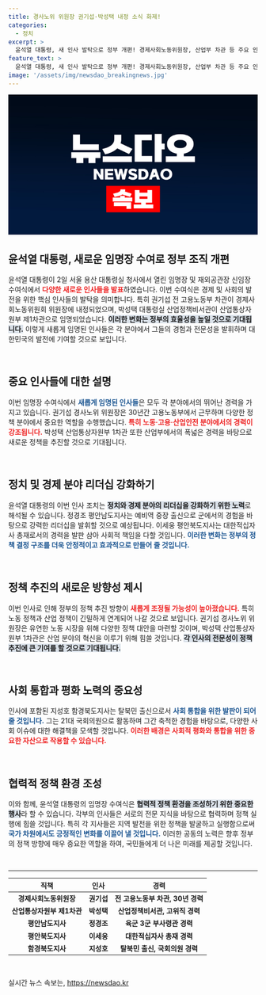 ```yaml
---
title: 경사노위 위원장 권기섭·박성택 내정 소식 화제!
categories:
  - 정치
excerpt: >
  윤석열 대통령, 새 인사 발탁으로 정부 개편! 경제사회노동위원장, 산업부 차관 등 주요 인물 내정하며 정통 관료부터 탈북민까지 다양한 배경의 인재를 선택했다. 과연 이 변화가 어떤 결과를 가져올지 주목된다!
feature_text: >
  윤석열 대통령, 새 인사 발탁으로 정부 개편! 경제사회노동위원장, 산업부 차관 등 주요 인물 내정하며 정통 관료부터 탈북민까지 다양한 배경의 인재를 선택했다. 과연 이 변화가 어떤 결과를 가져올지 주목된다!
image: '/assets/img/newsdao_breakingnews.jpg'
---
```


<p><img src="/assets/img/newsdao_breakingnews.jpg" alt="firstkoreanews 속보" /></p>

<h2 data-ke-size="size26">윤석열 대통령, 새로운 임명장 수여로 정부 조직 개편</h2>

<p data-ke-size="size16">윤석열 대통령이 2일 서울 용산 대통령실 청사에서 열린 임명장 및 재외공관장 신임장 수여식에서 <b><span style="color: #ee2323;">다양한 새로운 인사들을 발표</span></b>하였습니다. 이번 수여식은 경제 및 사회의 발전을 위한 핵심 인사들의 발탁을 의미합니다. 특히 권기섭 전 고용노동부 차관이 경제사회노동위원회 위원장에 내정되었으며, 박성택 대통령실 산업정책비서관이 산업통상자원부 제1차관으로 임명되었습니다. <b><span style="background-color: #21538527;">이러한 변화는 정부의 효율성을 높일 것으로 기대됩니다.</span></b> 이렇게 새롭게 임명된 인사들은 각 분야에서 그들의 경험과 전문성을 발휘하며 대한민국의 발전에 기여할 것으로 보입니다.</p>

<p data-ke-size="size16">&nbsp;</p>

<h2 data-ke-size="size26">중요 인사들에 대한 설명</h2>

<p data-ke-size="size16">이번 임명장 수여식에서 <b><span style="color: #1a5490;">새롭게 임명된 인사들</span></b>은 모두 각 분야에서의 뛰어난 경력을 가지고 있습니다. 권기섭 경사노위 위원장은 30년간 고용노동부에서 근무하며 다양한 정책 분야에서 중요한 역할을 수행했습니다. <b><span style="color: #ee2323;">특히 노동·고용·산업안전 분야에서의 경력이 강조됩니다.</span></b> 박성택 산업통상자원부 1차관 또한 산업부에서의 폭넓은 경력을 바탕으로 새로운 정책을 추진할 것으로 기대됩니다.</p>

<p data-ke-size="size16">&nbsp;</p>

<h2 data-ke-size="size26">정치 및 경제 분야 리더십 강화하기</h2>

<p data-ke-size="size16">윤석열 대통령의 이번 인사 조치는 <b><span style="background-color: #21538527;">정치와 경제 분야의 리더십을 강화하기 위한 노력</span></b>로 해석될 수 있습니다. 정경조 평안남도지사는 예비역 중장 출신으로 군에서의 경험을 바탕으로 강력한 리더십을 발휘할 것으로 예상됩니다. 이세웅 평안북도지사는 대한적십자사 총재로서의 경력을 발판 삼아 사회적 책임을 다할 것입니다. <b><span style="color: #1a5490;">이러한 변화는 정부의 정책 결정 구조를 더욱 안정적이고 효과적으로 만들어 줄 것입니다.</span></b></p>

<p data-ke-size="size16">&nbsp;</p>

<h2 data-ke-size="size26">정책 추진의 새로운 방향성 제시</h2>

<p data-ke-size="size16">이번 인사로 인해 정부의 정책 추진 방향이 <b><span style="color: #ee2323;">새롭게 조정될 가능성이 높아졌습니다.</span></b> 특히 노동 정책과 산업 정책이 긴밀하게 연계되어 나갈 것으로 보입니다. 권기섭 경사노위 위원장은 유연한 노동 시장을 위해 다양한 정책 대안을 마련할 것이며, 박성택 산업통상자원부 1차관은 산업 분야의 혁신을 이루기 위해 힘쓸 것입니다. <b><span style="background-color: #21538527;">각 인사의 전문성이 정책 추진에 큰 기여를 할 것으로 기대됩니다.</span></b></p>

<p data-ke-size="size16">&nbsp;</p>

<h2 data-ke-size="size26">사회 통합과 평화 노력의 중요성</h2>

<p data-ke-size="size16">인사에 포함된 지성호 함경북도지사는 탈북민 출신으로서 <b><span style="color: #1a5490;">사회 통합을 위한 발판이 되어줄 것입니다.</span></b> 그는 21대 국회의원으로 활동하며 그간 축적한 경험을 바탕으로, 다양한 사회 이슈에 대한 해결책을 모색할 것입니다. <b><span style="color: #ee2323;">이러한 배경은 사회적 평화와 통합을 위한 중요한 자산으로 작용할 수 있습니다.</span></b></p>

<p data-ke-size="size16">&nbsp;</p>

<h2 data-ke-size="size26">협력적 정책 환경 조성</h2>

<p data-ke-size="size16">이와 함께, 윤석열 대통령의 임명장 수여식은 <b><span style="background-color: #21538527;">협력적 정책 환경을 조성하기 위한 중요한 행사</span></b>라 할 수 있습니다. 각부의 인사들은 서로의 전문 지식을 바탕으로 협력하며 정책 실행에 힘쓸 것입니다. 특히 각 지사들은 지역 발전을 위한 정책을 발굴하고 실행함으로써 <b><span style="color: #1a5490;">국가 차원에서도 긍정적인 변화를 이끌어 낼 것입니다.</span></b> 이러한 공동의 노력은 향후 정부의 정책 방향에 매우 중요한 역할을 하여, 국민들에게 더 나은 미래를 제공할 것입니다.</p>

<p data-ke-size="size16">&nbsp;</p>

<hr>

<table style="width: 100%;">
    <thead>
        <tr>
            <th><b>직책</b></th>
            <th><b>인사</b></th>
            <th><b>경력</b></th>
        </tr>
    </thead>
    <tbody>
        <tr>
            <td style="text-align: center; height: 17px;"><b>경제사회노동위원장</b></td>
            <td style="text-align: center; height: 17px;"><b>권기섭</b></td>
            <td style="text-align: center; height: 17px;"><b>전 고용노동부 차관, 30년 경력</b></td>
        </tr>
        <tr>
            <td style="text-align: center; height: 17px;"><b>산업통상자원부 제1차관</b></td>
            <td style="text-align: center; height: 17px;"><b>박성택</b></td>
            <td style="text-align: center; height: 17px;"><b>산업정책비서관, 고위직 경력</b></td>
        </tr>
        <tr>
            <td style="text-align: center; height: 17px;"><b>평안남도지사</b></td>
            <td style="text-align: center; height: 17px;"><b>정경조</b></td>
            <td style="text-align: center; height: 17px;"><b>육군 3군 부사령관 경력</b></td>
        </tr>
        <tr>
            <td style="text-align: center; height: 17px;"><b>평안북도지사</b></td>
            <td style="text-align: center; height: 17px;"><b>이세웅</b></td>
            <td style="text-align: center; height: 17px;"><b>대한적십자사 총재 경력</b></td>
        </tr>
        <tr>
            <td style="text-align: center; height: 17px;"><b>함경북도지사</b></td>
            <td style="text-align: center; height: 17px;"><b>지성호</b></td>
            <td style="text-align: center; height: 17px;"><b>탈북민 출신, 국회의원 경력</b></td>
        </tr>
    </tbody>
</table>

<p data-ke-size="size16">&nbsp;</p>
실시간 뉴스 속보는, <a href="https://newsdao.kr" rel="dofollow">https://newsdao.kr</a>


